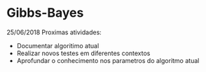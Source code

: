 # Gibbs-Bayes

25/06/2018
Proximas atividades:
  - Documentar algoritimo atual
  - Realizar novos testes em diferentes contextos
  - Aprofundar o conhecimento nos parametros do algoritmo atual
  
